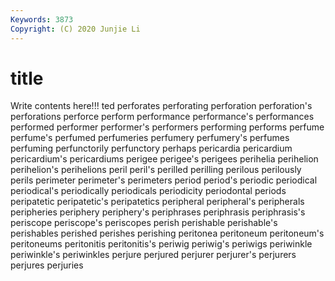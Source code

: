 ```yaml
---
Keywords: 3873
Copyright: (C) 2020 Junjie Li
---
```


# title

Write contents here!!!
ted 
perforates 
perforating 
perforation 
perforation's 
perforations 
perforce 
perform 
performance 
performance's
performances 
performed 
performer 
performer's 
performers 
performing 
performs 
perfume 
perfume's 
perfumed
perfumeries 
perfumery 
perfumery's 
perfumes 
perfuming 
perfunctorily 
perfunctory 
perhaps 
pericardia 
pericardium
pericardium's 
pericardiums 
perigee 
perigee's 
perigees 
perihelia 
perihelion 
perihelion's 
perihelions 
peril
peril's 
perilled 
perilling 
perilous 
perilously 
perils 
perimeter 
perimeter's 
perimeters 
period
period's 
periodic 
periodical 
periodical's 
periodically 
periodicals 
periodicity 
periodontal 
periods 
peripatetic
peripatetic's 
peripatetics 
peripheral 
peripheral's 
peripherals 
peripheries 
periphery 
periphery's 
periphrases 
periphrasis
periphrasis's 
periscope 
periscope's 
periscopes 
perish 
perishable 
perishable's 
perishables 
perished 
perishes
perishing 
peritonea 
peritoneum 
peritoneum's 
peritoneums 
peritonitis 
peritonitis's 
periwig 
periwig's 
periwigs
periwinkle 
periwinkle's 
periwinkles 
perjure 
perjured 
perjurer 
perjurer's 
perjurers 
perjures 
perjuries
